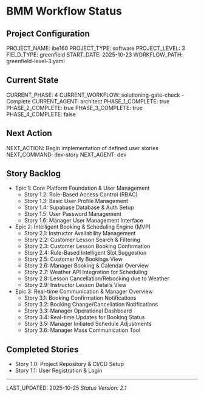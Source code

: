 # BMM Workflow Status

## Project Configuration

PROJECT_NAME: ibe160
PROJECT_TYPE: software
PROJECT_LEVEL: 3
FIELD_TYPE: greenfield
START_DATE: 2025-10-23
WORKFLOW_PATH: greenfield-level-3.yaml

## Current State

CURRENT_PHASE: 4
CURRENT_WORKFLOW: solutioning-gate-check - Complete
CURRENT_AGENT: architect
PHASE_1_COMPLETE: true
PHASE_2_COMPLETE: true
PHASE_3_COMPLETE: true
PHASE_4_COMPLETE: false

## Next Action

NEXT_ACTION: Begin implementation of defined user stories
NEXT_COMMAND: dev-story
NEXT_AGENT: dev

## Story Backlog

- Epic 1: Core Platform Foundation & User Management
  - Story 1.2: Role-Based Access Control (RBAC)
  - Story 1.3: Basic User Profile Management
  - Story 1.4: Supabase Database & Auth Setup
  - Story 1.5: User Password Management
  - Story 1.6: Manager User Management Interface
- Epic 2: Intelligent Booking & Scheduling Engine (MVP)
  - Story 2.1: Instructor Availability Management
  - Story 2.2: Customer Lesson Search & Filtering
  - Story 2.3: Customer Lesson Booking Confirmation
  - Story 2.4: Rule-Based Intelligent Slot Suggestion
  - Story 2.5: Customer My Bookings View
  - Story 2.6: Manager Booking & Calendar Overview
  - Story 2.7: Weather API Integration for Scheduling
  - Story 2.8: Lesson Cancellation/Rebooking due to Weather
  - Story 2.9: Instructor Lesson Details View
- Epic 3: Real-time Communication & Manager Overview
  - Story 3.1: Booking Confirmation Notifications
  - Story 3.2: Booking Change/Cancellation Notifications
  - Story 3.3: Manager Operational Dashboard
  - Story 3.4: Real-time Updates for Booking Status
  - Story 3.5: Manager Initiated Schedule Adjustments
  - Story 3.6: Manager Mass Communication Tool

## Completed Stories

- Story 1.0: Project Repository & CI/CD Setup
- Story 1.1: User Registration & Login



---

LAST_UPDATED: 2025-10-25
_Status Version: 2.1_